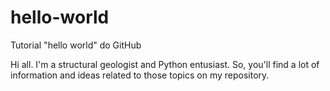 # hello-world
Tutorial "hello world" do GitHub

Hi all. I'm a structural geologist and Python entusiast. So, you'll find a lot of information and ideas related to those topics on my repository.

